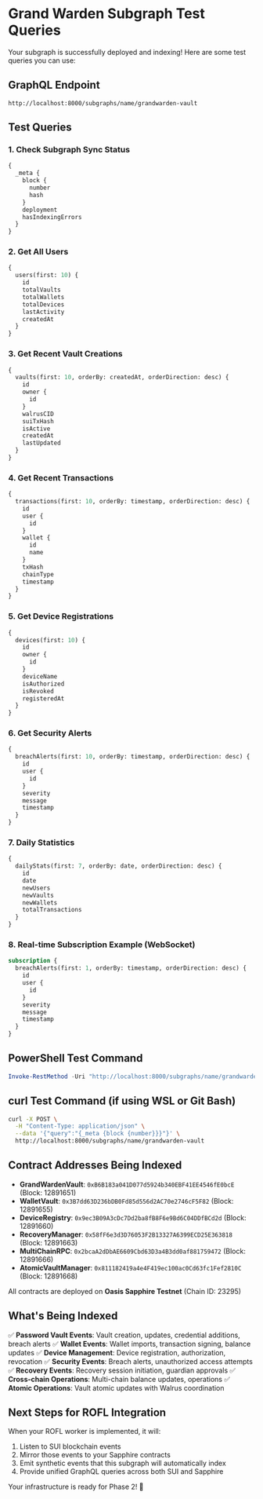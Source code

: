 # Grand Warden Subgraph Test Queries

Your subgraph is successfully deployed and indexing! Here are some test queries you can use:

## GraphQL Endpoint

```
http://localhost:8000/subgraphs/name/grandwarden-vault
```

## Test Queries

### 1. Check Subgraph Sync Status

```graphql
{
  _meta {
    block {
      number
      hash
    }
    deployment
    hasIndexingErrors
  }
}
```

### 2. Get All Users

```graphql
{
  users(first: 10) {
    id
    totalVaults
    totalWallets
    totalDevices
    lastActivity
    createdAt
  }
}
```

### 3. Get Recent Vault Creations

```graphql
{
  vaults(first: 10, orderBy: createdAt, orderDirection: desc) {
    id
    owner {
      id
    }
    walrusCID
    suiTxHash
    isActive
    createdAt
    lastUpdated
  }
}
```

### 4. Get Recent Transactions

```graphql
{
  transactions(first: 10, orderBy: timestamp, orderDirection: desc) {
    id
    user {
      id
    }
    wallet {
      id
      name
    }
    txHash
    chainType
    timestamp
  }
}
```

### 5. Get Device Registrations

```graphql
{
  devices(first: 10) {
    id
    owner {
      id
    }
    deviceName
    isAuthorized
    isRevoked
    registeredAt
  }
}
```

### 6. Get Security Alerts

```graphql
{
  breachAlerts(first: 10, orderBy: timestamp, orderDirection: desc) {
    id
    user {
      id
    }
    severity
    message
    timestamp
  }
}
```

### 7. Daily Statistics

```graphql
{
  dailyStats(first: 7, orderBy: date, orderDirection: desc) {
    id
    date
    newUsers
    newVaults
    newWallets
    totalTransactions
  }
}
```

### 8. Real-time Subscription Example (WebSocket)

```graphql
subscription {
  breachAlerts(first: 1, orderBy: timestamp, orderDirection: desc) {
    id
    user {
      id
    }
    severity
    message
    timestamp
  }
}
```

## PowerShell Test Command

```powershell
Invoke-RestMethod -Uri "http://localhost:8000/subgraphs/name/grandwarden-vault" -Method Post -Headers @{"Content-Type"="application/json"} -Body '{"query":"{_meta {block {number}}}"}'
```

## curl Test Command (if using WSL or Git Bash)

```bash
curl -X POST \
  -H "Content-Type: application/json" \
  --data '{"query":"{_meta {block {number}}}"}' \
  http://localhost:8000/subgraphs/name/grandwarden-vault
```

## Contract Addresses Being Indexed

- **GrandWardenVault**: `0xB6B183a041D077d5924b340EBF41EE4546fE0bcE` (Block: 12891651)
- **WalletVault**: `0x3B7dd63D236bDB0Fd85d556d2AC70e2746cF5F82` (Block: 12891655)
- **DeviceRegistry**: `0x9ec3B09A3cDc7Dd2ba8fB8F6e9Bd6C04DDfBCd2d` (Block: 12891660)
- **RecoveryManager**: `0x58fF6e3d3D76053F2B13327A6399ECD25E363818` (Block: 12891663)
- **MultiChainRPC**: `0x2bcaA2dDbAE6609Cbd63D3a4B3dd0af881759472` (Block: 12891666)
- **AtomicVaultManager**: `0x811182419a4e4F419ec100ac0Cd63fc1Fef2810C` (Block: 12891668)

All contracts are deployed on **Oasis Sapphire Testnet** (Chain ID: 23295)

## What's Being Indexed

✅ **Password Vault Events**: Vault creation, updates, credential additions, breach alerts
✅ **Wallet Events**: Wallet imports, transaction signing, balance updates
✅ **Device Management**: Device registration, authorization, revocation
✅ **Security Events**: Breach alerts, unauthorized access attempts
✅ **Recovery Events**: Recovery session initiation, guardian approvals
✅ **Cross-chain Operations**: Multi-chain balance updates, operations
✅ **Atomic Operations**: Vault atomic updates with Walrus coordination

## Next Steps for ROFL Integration

When your ROFL worker is implemented, it will:

1. Listen to SUI blockchain events
2. Mirror those events to your Sapphire contracts
3. Emit synthetic events that this subgraph will automatically index
4. Provide unified GraphQL queries across both SUI and Sapphire

Your infrastructure is ready for Phase 2! 🚀

